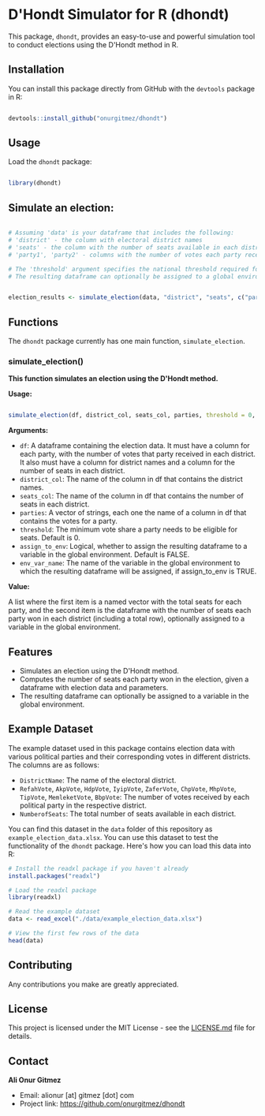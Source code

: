 # D'Hondt Simulator for R (dhondt)

This package, `dhondt`, provides an easy-to-use and powerful simulation tool to conduct elections using the D'Hondt method in R.

## Installation

You can install this package directly from GitHub with the `devtools` package in R:

```r

devtools::install_github("onurgitmez/dhondt")

```

## Usage

Load the `dhondt` package:

```r

library(dhondt)

```

## Simulate an election:


```r 

# Assuming 'data' is your dataframe that includes the following:
# 'district' - the column with electoral district names
# 'seats' - the column with the number of seats available in each district
# 'party1', 'party2' - columns with the number of votes each party received in each district

# The 'threshold' argument specifies the national threshold required for a party to be eligible for seats. 
# The resulting dataframe can optionally be assigned to a global environment variable, 'election_results'.


election_results <- simulate_election(data, "district", "seats", c("party1", "party2"), threshold = 0.1, assign_to_env = TRUE, env_var_name = "election_results")

```

## Functions

The `dhondt` package currently has one main function, `simulate_election`.

### simulate_election()

**This function simulates an election using the D'Hondt method.**

**Usage:**

```r

simulate_election(df, district_col, seats_col, parties, threshold = 0, assign_to_env = FALSE, env_var_name = "df_with_seats")

```

**Arguments:**

- `df`: A dataframe containing the election data. It must have a column for each party, with the number of votes that party received in each district. It also must have a column for district names and a column for the number of seats in each district.
- `district_col`: The name of the column in df that contains the district names.
- `seats_col`: The name of the column in df that contains the number of seats in each district.
- `parties`: A vector of strings, each one the name of a column in df that contains the votes for a party.
- `threshold`: The minimum vote share a party needs to be eligible for seats. Default is 0.
- `assign_to_env`: Logical, whether to assign the resulting dataframe to a variable in the global environment. Default is FALSE.
- `env_var_name`: The name of the variable in the global environment to which the resulting dataframe will be assigned, if assign_to_env is TRUE.

**Value:**

A list where the first item is a named vector with the total seats for each party, and the second item is the dataframe with the number of seats each party won in each district (including a total row), optionally assigned to a variable in the global environment.

## Features

- Simulates an election using the D'Hondt method.
- Computes the number of seats each party won in the election, given a dataframe with election data and parameters.
- The resulting dataframe can optionally be assigned to a variable in the global environment.

## Example Dataset

The example dataset used in this package contains election data with various political parties and their corresponding votes in different districts. The columns are as follows:

- `DistrictName`: The name of the electoral district.
- `RefahVote`, `AkpVote`, `HdpVote`, `IyipVote`, `ZaferVote`, `ChpVote`, `MhpVote`, `TipVote`, `MemleketVote`, `BbpVote`: The number of votes received by each political party in the respective district.
- `NumberofSeats`: The total number of seats available in each district.

You can find this dataset in the `data` folder of this repository as `example_election_data.xlsx`. You can use this dataset to test the functionality of the `dhondt` package. Here's how you can load this data into R:

```r
# Install the readxl package if you haven't already
install.packages("readxl")

# Load the readxl package
library(readxl)

# Read the example dataset
data <- read_excel("./data/example_election_data.xlsx")

# View the first few rows of the data
head(data)

```

## Contributing

Any contributions you make are greatly appreciated.

## License

This project is licensed under the MIT License - see the [LICENSE.md](LICENSE.md) file for details.

## Contact

**Ali Onur Gitmez**

- Email: alionur [at] gitmez [dot] com
- Project link: https://github.com/onurgitmez/dhondt
